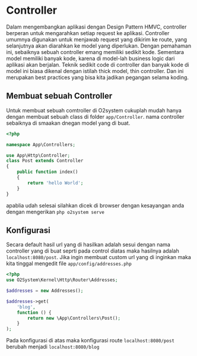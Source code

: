 # Controller

Dalam mengembangkan aplikasi dengan Design Pattern HMVC, controller berperan untuk mengarahkan setiap request ke aplikasi. Controller umumnya digunakan untuk menjawab request yang dikirim ke route, yang selanjutnya akan diarahkan ke model yang diperlukan.
Dengan pemahaman ini, sebaiknya sebuah controller emang memiliki sedikit kode. Sementara model memiliki banyak kode, karena di model-lah business logic dari aplikasi akan berjalan. Teknik sedikit code di controller dan banyak kode di model ini biasa dikenal dengan istilah thick model, thin controller. Dan ini merupakan best practices yang bisa kita jadikan pegangan selama koding.

## Membuat sebuah Controller

Untuk membuat sebuah comtroller di O2system cukuplah mudah hanya dengan membuat sebuah class di folder `app/Controller`. nama controller sebaiknya di smaakan dnegan model yang di buat.

```php
<?php

namespace App\Controllers;

use App\Http\Controller;
class Post extends Controller
{
    public function index()
    {
        return 'hello World';
    }
}
```
apablia udah selesai silahkan dicek di browser dengan kesayangan anda dengan mengerikan `php o2system serve`


## Konfigurasi

Secara default hasil url yang di hasilkan adalah sesui dengan nama controller yang di buat  seprti pada control diatas maka hasilnya adalah `localhost:8080/post`. Jika ingin membuat custom url yang di inginkan maka kita tinggal mengedit file `app/config/addresses.php` 

```php
<?php
use O2System\Kernel\Http\Router\Addresses;

$addresses = new Addresses();

$addresses->get(
    'blog',
    function () {
        return new \App\Controllers\Post();
    }
);
```

Pada konfigurasi di atas maka konfigurasi route `localhost:8080/post` berubah menjadi `localhost:8080/blog`


